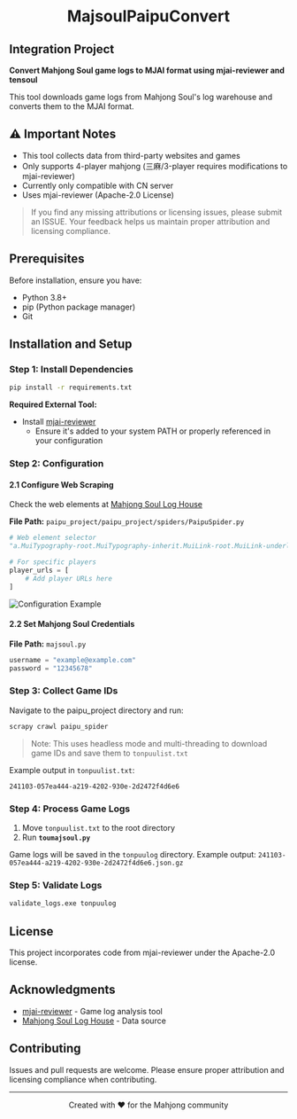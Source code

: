 # <div align="center">**MajsoulPaipuConvert**</div>

## Integration Project
**Convert Mahjong Soul game logs to MJAI format using mjai-reviewer and tensoul**

This tool downloads game logs from Mahjong Soul's log warehouse and converts them to the MJAI format.

## ⚠️ Important Notes
- This tool collects data from third-party websites and games
- Only supports 4-player mahjong (三麻/3-player requires modifications to mjai-reviewer)
- Currently only compatible with CN server
- Uses mjai-reviewer (Apache-2.0 License)

> If you find any missing attributions or licensing issues, please submit an ISSUE. Your feedback helps us maintain proper attribution and licensing compliance.

## Prerequisites
Before installation, ensure you have:
- Python 3.8+
- pip (Python package manager)
- Git

## Installation and Setup

### **Step 1: Install Dependencies**
```bash
pip install -r requirements.txt
```

**Required External Tool:**
- Install [mjai-reviewer](https://github.com/Equim-chan/mjai-reviewer)
  - Ensure it's added to your system PATH or properly referenced in your configuration

### **Step 2: Configuration**

#### **2.1 Configure Web Scraping**
Check the web elements at [Mahjong Soul Log House](https://amae-koromo.sapk.ch/)

**File Path:** `paipu_project/paipu_project/spiders/PaipuSpider.py`
```python
# Web element selector
"a.MuiTypography-root.MuiTypography-inherit.MuiLink-root.MuiLink-underlineHover.css-17xi075"

# For specific players
player_urls = [
    # Add player URLs here
]
```

![Configuration Example](1.jpg)

#### **2.2 Set Mahjong Soul Credentials**
**File Path:** `majsoul.py`
```python
username = "example@example.com"
password = "12345678"
```

### **Step 3: Collect Game IDs**
Navigate to the paipu_project directory and run:
```bash
scrapy crawl paipu_spider
```
> Note: This uses headless mode and multi-threading to download game IDs and save them to `tonpuulist.txt`

Example output in `tonpuulist.txt`:
```
241103-057ea444-a219-4202-930e-2d2472f4d6e6
```

### **Step 4: Process Game Logs**
1. Move `tonpuulist.txt` to the root directory
2. Run **`toumajsoul.py`**

Game logs will be saved in the `tonpuulog` directory.
Example output: `241103-057ea444-a219-4202-930e-2d2472f4d6e6.json.gz`

### **Step 5: Validate Logs**
```bash
validate_logs.exe tonpuulog
```

## License
This project incorporates code from mjai-reviewer under the Apache-2.0 license.

## Acknowledgments
- [mjai-reviewer](https://github.com/Equim-chan/mjai-reviewer) - Game log analysis tool
- [Mahjong Soul Log House](https://amae-koromo.sapk.ch/) - Data source

## Contributing
Issues and pull requests are welcome. Please ensure proper attribution and licensing compliance when contributing.

---
<div align="center">
Created with ❤️ for the Mahjong community
</div>
